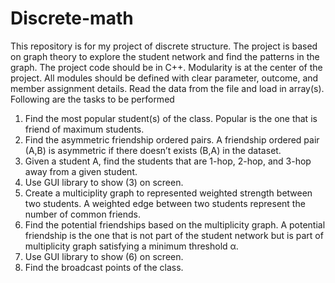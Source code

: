 # Discrete-math
This repository is for my project of discrete structure.
The project is based on graph theory to explore the student network and find the patterns in the graph. The 
project code should be in C++. Modularity is at the center of the project. All modules should be defined 
with clear parameter, outcome, and member assignment details.
Read the data from the file and load in array(s).
Following are the tasks to be performed
1. Find the most popular student(s) of the class. Popular is the one that is friend of maximum students.
2. Find the asymmetric friendship ordered pairs. A friendship ordered pair (A,B) is asymmetric if 
there doesn’t exists (B,A) in the dataset.
3. Given a student A, find the students that are 1-hop, 2-hop, and 3-hop away from a given student.
4. Use GUI library to show (3) on screen.
5. Create a multiciplity graph to represented weighted strength between two students. A weighted 
edge between two students represent the number of common friends.
6. Find the potential friendships based on the multiplicity graph. A potential friendship is the one that 
is not part of the student network but is part of multiplicity graph satisfying a minimum threshold 
α.
7. Use GUI library to show (6) on screen.
8. Find the broadcast points of the class.
